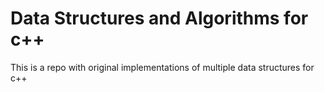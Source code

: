 # Data Structures and Algorithms for c++

This is a repo with original implementations of multiple data structures for c++
